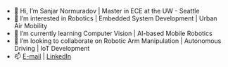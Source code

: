 - 👋 Hi, I’m Sanjar Normuradov | Master in ECE at the UW - Seattle 
- 👀 I’m interested in Robotics | Embedded System Development | Urban Air Mobility
- 🌱 I’m currently learning Computer Vision | AI-based Mobile Robotics
- 💞️ I’m looking to collaborate on Robotic Arm Manipulation | Autonomous Driving | IoT Development
- 📫 [E-mail](snn98@uw.edu) | [LinkedIn](https://www.linkedin.com/in/sanjar-normuradov/)

<!---
SanjarNormuradov/SanjarNormuradov is a ✨ special ✨ repository because its `README.md` (this file) appears on your GitHub profile.
You can click the Preview link to take a look at your changes.
--->
